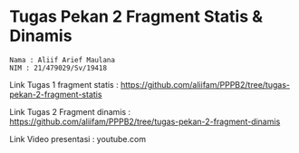 # Tugas Pekan 2 Fragment Statis & Dinamis

```
Nama : Aliif Arief Maulana
NIM : 21/479029/Sv/19418
```

Link Tugas 1 fragment statis : https://github.com/aliifam/PPPB2/tree/tugas-pekan-2-fragment-statis

Link Tugas 2 Fragment dinamis : https://github.com/aliifam/PPPB2/tree/tugas-pekan-2-fragment-dinamis

Link Video presentasi : youtube.com
